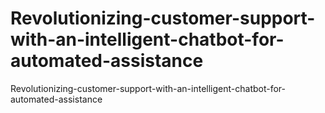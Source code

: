 # Revolutionizing-customer-support-with-an-intelligent-chatbot-for-automated-assistance
Revolutionizing-customer-support-with-an-intelligent-chatbot-for-automated-assistance
